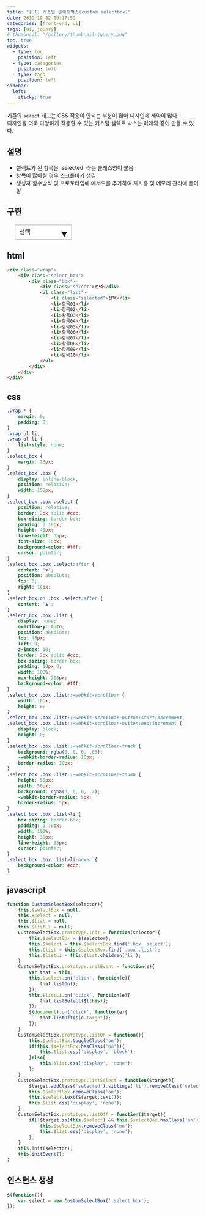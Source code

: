 ```yaml
---
title: "[UI] 커스텀 셀렉트박스(custom selectbox)"
date: 2019-10-02 09:17:59
categories: [front-end, ui]
tags: [ui, jquery]
# thumbnail: "/gallery/thumbnail-jquery.png"
toc: true
widgets:
  - type: toc
    position: left
  - type: categories
    position: left
  - type: tags
    position: left
sidebar:
  left:
    sticky: true
---
```


기존의 `select` 태그는 CSS 적용이 안되는 부분이 많아 디자인에 제약이 많다.  
디자인을 더욱 다양하게 적용할 수 있는 커스텀 셀렉트 박스는 아래와 같이 만들 수 있다.

## 설명
* 셀렉트가 된 항목은 'selected' 라는 클래스명이 붙음
* 항목이 많아질 경우 스크롤바가 생김
* 생성자 함수방식 및 프로토타입에 메서드를 추가하여 재사용 및 메모리 관리에 용이함

<!-- more -->

## 구현

<script src="https://code.jquery.com/jquery-3.3.1.js"></script>
<script>
function CustomSelectBox(selector){
    this.$selectBox = null,
    this.$select = null,
    this.$list = null,
    this.$listLi = null;
    CustomSelectBox.prototype.init = function(selector){
        this.$selectBox = $(selector);
        this.$select = this.$selectBox.find('.box .select');
        this.$list = this.$selectBox.find('.box .list');
        this.$listLi = this.$list.children('li');
    }
    CustomSelectBox.prototype.initEvent = function(e){
        var that = this;
        this.$select.on('click', function(e){
            that.listOn();
        });
        this.$listLi.on('click', function(e){
            that.listSelect($(this));
        });
        $(document).on('click', function(e){
            that.listOff($(e.target));
        });
    }
    CustomSelectBox.prototype.listOn = function(){
        this.$selectBox.toggleClass('on');
        if(this.$selectBox.hasClass('on')){
            this.$list.css('display', 'block');
        }else{
            this.$list.css('display', 'none');
        };
    }
    CustomSelectBox.prototype.listSelect = function($target){
        $target.addClass('selected').siblings('li').removeClass('selected');
        this.$selectBox.removeClass('on');
        this.$select.text($target.text());
        this.$list.css('display', 'none');
    }
    CustomSelectBox.prototype.listOff = function($target){
        if(!$target.is(this.$select) && this.$selectBox.hasClass('on')){
            this.$selectBox.removeClass('on');
            this.$list.css('display', 'none');
        };
    }
    this.init(selector);
    this.initEvent();
}
$(function(){
    var select = new CustomSelectBox('.select_box');
});
</script>
<style>
.wrap * {
    margin: 0;
    padding: 0;
}
.wrap ul li,
.wrap ol li {
    list-style: none;
}
.select_box {
    margin: 20px;
}
.select_box .box {
    display: inline-block;
    position: relative;
    width: 150px;
}
.select_box .box .select {
    position: relative;
    border: 2px solid #ccc;
    box-sizing: border-box;
    padding: 0 10px;
    width: 100%;
    height: 40px;
    line-height: 35px;
    font-size: 16px;
    background-color: #fff;
    cursor: pointer;
}
.select_box .box .select:after {
    content: '▼';
    position: absolute;
    top: 7px;
    right: 10px;
    transform: none;
    border: 0;
}
.select_box.on .box .select:after {
    content: '▲';
}
.select_box .box .list {
    display: none;
    overflow-y: auto;
    position: absolute;
    top: 45px;
    left: 0;
    z-index: 10;
    margin: 0;
    border: 2px solid #ccc;
    box-sizing: border-box;
    padding: 10px 0;
    width: 100%;
    max-height: 200px;
    background-color: #fff;
}
.select_box .box .list::-webkit-scrollbar {
    width: 10px;
    height: 0;
}
.select_box .box .list::-webkit-scrollbar-button:start:decrement,
.select_box .box .list::-webkit-scrollbar-button:end:increment {
    display: block;
    height: 0;
}
.select_box .box .list::-webkit-scrollbar-track {
    background: rgba(0, 0, 0, .05);
    -webkit-border-radius: 10px;
    border-radius: 10px;
}
.select_box .box .list::-webkit-scrollbar-thumb {
    height: 50px;
    width: 50px;
    background: rgba(0, 0, 0, .2);
    -webkit-border-radius: 5px;
    border-radius: 5px;
}
.select_box .box .list>li {
    box-sizing: border-box;
    padding: 0 10px;
    width: 100%;
    height: 35px;
    line-height: 35px;
    cursor: pointer;
}
.select_box .box .list>li:hover {
    background-color: #ccc;
}
</style>
<div class="wrap">
    <div class="select_box">
        <div class="box">
            <div class="select">선택</div>
            <ul class="list">
                <li class="selected">선택</li>
                <li>항목01</li>
                <li>항목02</li>
                <li>항목03</li>
                <li>항목04</li>
                <li>항목05</li>
                <li>항목06</li>
                <li>항목07</li>
                <li>항목08</li>
                <li>항목09</li>
                <li>항목10</li>
            </ul>
        </div>
    </div>
</div>

## html

```html
<div class="wrap">
    <div class="select_box">
        <div class="box">
            <div class="select">선택</div>
            <ul class="list">
                <li class="selected">선택</li>
                <li>항목01</li>
                <li>항목02</li>
                <li>항목03</li>
                <li>항목04</li>
                <li>항목05</li>
                <li>항목06</li>
                <li>항목07</li>
                <li>항목08</li>
                <li>항목09</li>
                <li>항목10</li>
            </ul>
        </div>
    </div>
</div>
```

## css

```css
.wrap * {
    margin: 0;
    padding: 0;
}
.wrap ul li,
.wrap ol li {
    list-style: none;
}
.select_box {
    margin: 20px;
}
.select_box .box {
    display: inline-block;
    position: relative;
    width: 150px;
}
.select_box .box .select {
    position: relative;
    border: 2px solid #ccc;
    box-sizing: border-box;
    padding: 0 10px;
    height: 40px;
    line-height: 35px;
    font-size: 16px;
    background-color: #fff;
    cursor: pointer;
}
.select_box .box .select:after {
    content: '▼';
    position: absolute;
    top: 0;
    right: 10px;
}
.select_box.on .box .select:after {
    content: '▲';
}
.select_box .box .list {
    display: none;
    overflow-y: auto;
    position: absolute;
    top: 45px;
    left: 0;
    z-index: 10;
    border: 2px solid #ccc;
    box-sizing: border-box;
    padding: 10px 0;
    width: 100%;
    max-height: 200px;
    background-color: #fff;
}
.select_box .box .list::-webkit-scrollbar {
    width: 10px;
    height: 0;
}
.select_box .box .list::-webkit-scrollbar-button:start:decrement,
.select_box .box .list::-webkit-scrollbar-button:end:increment {
    display: block;
    height: 0;
}
.select_box .box .list::-webkit-scrollbar-track {
    background: rgba(0, 0, 0, .05);
    -webkit-border-radius: 10px;
    border-radius: 10px;
}
.select_box .box .list::-webkit-scrollbar-thumb {
    height: 50px;
    width: 50px;
    background: rgba(0, 0, 0, .2);
    -webkit-border-radius: 5px;
    border-radius: 5px;
}
.select_box .box .list>li {
    box-sizing: border-box;
    padding: 0 10px;
    width: 100%;
    height: 35px;
    line-height: 35px;
    cursor: pointer;
}
.select_box .box .list>li:hover {
    background-color: #ccc;
}
```

## javascript

```javascript
function CustomSelectBox(selector){
    this.$selectBox = null,
    this.$select = null,
    this.$list = null,
    this.$listLi = null;
    CustomSelectBox.prototype.init = function(selector){
        this.$selectBox = $(selector);
        this.$select = this.$selectBox.find('.box .select');
        this.$list = this.$selectBox.find('.box .list');
        this.$listLi = this.$list.children('li');
    }
    CustomSelectBox.prototype.initEvent = function(e){
        var that = this;
        this.$select.on('click', function(e){
            that.listOn();
        });
        this.$listLi.on('click', function(e){
            that.listSelect($(this));
        });
        $(document).on('click', function(e){
            that.listOff($(e.target));
        });
    }
    CustomSelectBox.prototype.listOn = function(){
        this.$selectBox.toggleClass('on');
        if(this.$selectBox.hasClass('on')){
            this.$list.css('display', 'block');
        }else{
            this.$list.css('display', 'none');
        };
    }
    CustomSelectBox.prototype.listSelect = function($target){
        $target.addClass('selected').siblings('li').removeClass('selected');
        this.$selectBox.removeClass('on');
        this.$select.text($target.text());
        this.$list.css('display', 'none');
    }
    CustomSelectBox.prototype.listOff = function($target){
        if(!$target.is(this.$select) && this.$selectBox.hasClass('on')){
            this.$selectBox.removeClass('on');
            this.$list.css('display', 'none');
        };
    }
    this.init(selector);
    this.initEvent();
}
```

## 인스턴스 생성

```javascript
$(function(){
    var select = new CustomSelectBox('.select_box');
});
```

<script src="https://ads-partners.coupang.com/g.js"></script>
<script>new PartnersCoupang.G({ id:390604 });</script>
